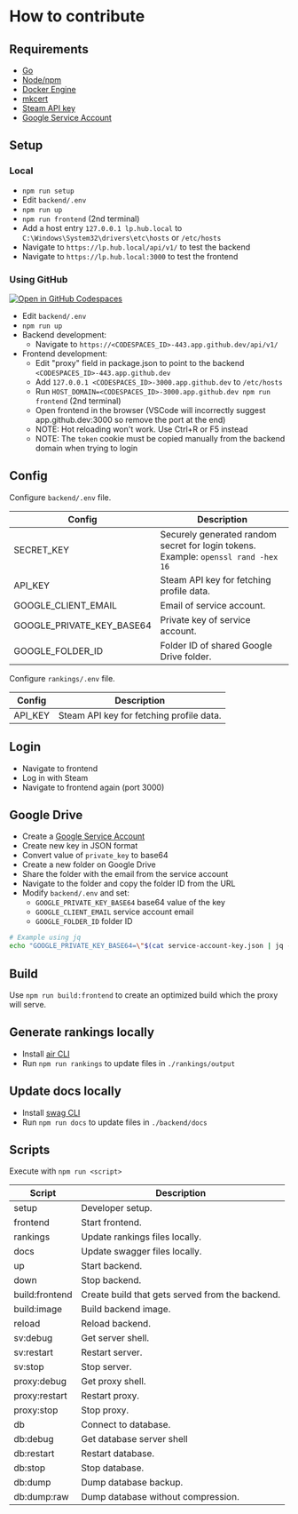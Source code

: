 # How to contribute

## Requirements

* [Go]
* [Node/npm]
* [Docker Engine]
* [mkcert]
* [Steam API key]
* [Google Service Account]

[Go]: https://go.dev/doc/install
[Node/npm]: https://nodejs.org/en/download/package-manager
[Docker Engine]: https://docs.docker.com/engine/install
[mkcert]: https://github.com/FiloSottile/mkcert
[Steam API key]: https://steamcommunity.com/dev/apikey
[Google Service Account]: https://console.cloud.google.com

## Setup

### Local

* `npm run setup`
* Edit `backend/.env`
* `npm run up`
* `npm run frontend` (2nd terminal)
* Add a host entry `127.0.0.1 lp.hub.local` to `C:\Windows\System32\drivers\etc\hosts` or `/etc/hosts`
* Navigate to `https://lp.hub.local/api/v1/` to test the backend
* Navigate to `https://lp.hub.local:3000` to test the frontend

### Using GitHub

[![Open in GitHub Codespaces](https://github.com/codespaces/badge.svg)](https://codespaces.new/pektezol/lphub)

* Edit `backend/.env`
* `npm run up`
* Backend development:
  * Navigate to `https://<CODESPACES_ID>-443.app.github.dev/api/v1/`
* Frontend development:
  * Edit "proxy" field in package.json to point to the backend `<CODESPACES_ID>-443.app.github.dev`
  * Add `127.0.0.1 <CODESPACES_ID>-3000.app.github.dev` to `/etc/hosts`
  * Run `HOST_DOMAIN=<CODESPACES_ID>-3000.app.github.dev npm run frontend` (2nd terminal)
  * Open frontend in the browser (VSCode will incorrectly suggest app.github.dev:3000 so remove the port at the end)
  * NOTE: Hot reloading won't work. Use Ctrl+R or F5 instead
  * NOTE: The `token` cookie must be copied manually from the backend domain when trying to login

## Config

Configure `backend/.env` file.

|Config|Description|
|---|---|
|SECRET_KEY|Securely generated random secret for login tokens. Example: `openssl rand -hex 16`|
|API_KEY|Steam API key for fetching profile data.|
|GOOGLE_CLIENT_EMAIL|Email of service account.|
|GOOGLE_PRIVATE_KEY_BASE64|Private key of service account.|
|GOOGLE_FOLDER_ID|Folder ID of shared Google Drive folder.|

Configure `rankings/.env` file.

|Config|Description|
|---|---|
|API_KEY|Steam API key for fetching profile data.|

## Login

* Navigate to frontend
* Log in with Steam
* Navigate to frontend again (port 3000)

## Google Drive

* Create a [Google Service Account](https://console.cloud.google.com/iam-admin/serviceaccounts)
* Create new key in JSON format
* Convert value of `private_key` to base64 
* Create a new folder on Google Drive
* Share the folder with the email from the service account
* Navigate to the folder and copy the folder ID from the URL
* Modify `backend/.env` and set:
  * `GOOGLE_PRIVATE_KEY_BASE64` base64 value of the key
  * `GOOGLE_CLIENT_EMAIL` service account email
  * `GOOGLE_FOLDER_ID` folder ID

```bash
# Example using jq
echo "GOOGLE_PRIVATE_KEY_BASE64=\"$(cat service-account-key.json | jq -j '.private_key' | base64 -w 0)\"" >> backend/.env
```

## Build

Use `npm run build:frontend` to create an optimized build which the proxy will serve.

## Generate rankings locally

* Install [air CLI](https://github.com/air-verse/air)
* Run `npm run rankings` to update files in `./rankings/output`

## Update docs locally

* Install [swag CLI](https://github.com/swaggo/swag)
* Run `npm run docs` to update files in `./backend/docs`

## Scripts

Execute with `npm run <script>`

|Script|Description|
|---|---|
|setup|Developer setup.|
|frontend|Start frontend.|
|rankings|Update rankings files locally.|
|docs|Update swagger files locally.|
|up|Start backend.|
|down|Stop backend.|
|build:frontend|Create build that gets served from the backend.|
|build:image|Build backend image.|
|reload|Reload backend.|
|sv:debug|Get server shell.|
|sv:restart|Restart server.|
|sv:stop|Stop server.|
|proxy:debug|Get proxy shell.|
|proxy:restart|Restart proxy.|
|proxy:stop|Stop proxy.|
|db|Connect to database.|
|db:debug|Get database server shell|
|db:restart|Restart database.|
|db:stop|Stop database.|
|db:dump|Dump database backup.|
|db:dump:raw|Dump database without compression.|
